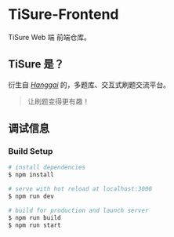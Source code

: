 # TiSure-Frontend

TiSure Web 端 前端仓库。

## TiSure 是？

衍生自 [*Hanggai*](https://github.com/roife/HangGai) 的，多题库、交互式刷题交流平台。
> 让刷题变得更有趣！

## 调试信息
### Build Setup

```bash
# install dependencies
$ npm install

# serve with hot reload at localhost:3000
$ npm run dev

# build for production and launch server
$ npm run build
$ npm run start
```

